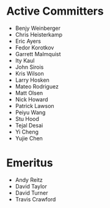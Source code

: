 Active Committers
=================

* Benjy Weinberger
* Chris Heisterkamp
* Eric Ayers
* Fedor Korotkov
* Garrett Malmquist
* Ity Kaul
* John Sirois
* Kris Wilson
* Larry Hosken
* Mateo Rodriguez
* Matt Olsen
* Nick Howard
* Patrick Lawson
* Peiyu Wang
* Stu Hood
* Tejal Desai
* Yi Cheng
* Yujie Chen

Emeritus
========

* Andy Reitz
* David Taylor
* David Turner
* Travis Crawford
